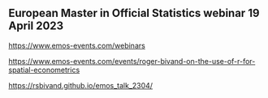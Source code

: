 ## European Master in Official Statistics webinar 19 April 2023

https://www.emos-events.com/webinars

https://www.emos-events.com/events/roger-bivand-on-the-use-of-r-for-spatial-econometrics

https://rsbivand.github.io/emos_talk_2304/
